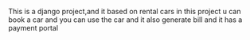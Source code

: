 This is a django project,and it based on rental cars in this project u can book a car and you can use the car and it also generate bill and it has a payment portal  

